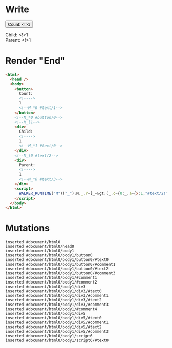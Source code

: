# Write
  <button>Count: <!>1<!--M_*0 #text/1--></button><!--M_*0 #button/0--><!--M_[1--><div>Child: <!>1<!--M_*1 #text/0--></div><!--M_]0 #text/2--><div>Parent: <!>1<!--M_*0 #text/3--></div><script>WALKER_RUNTIME("M")("_");M._.r=[_=>(_.c={0:_.a={x:1,"#text/2!":_.b={},"#text/2(":_._["packages/translator-tags/src/__tests__/fixtures/dynamic-tag-args-tag-var/components/custom-tag.marko"]},1:_.b},_.b["/"]=_._["packages/translator-tags/src/__tests__/fixtures/dynamic-tag-args-tag-var/template.marko_0_y/var"](_.a),_.c),0,"packages/translator-tags/src/__tests__/fixtures/dynamic-tag-args-tag-var/template.marko_0_x",0];M._.w()</script>


# Render "End"
```html
<html>
  <head />
  <body>
    <button>
      Count: 
      <!---->
      1
      <!--M_*0 #text/1-->
    </button>
    <!--M_*0 #button/0-->
    <!--M_[1-->
    <div>
      Child: 
      <!---->
      1
      <!--M_*1 #text/0-->
    </div>
    <!--M_]0 #text/2-->
    <div>
      Parent: 
      <!---->
      1
      <!--M_*0 #text/3-->
    </div>
    <script>
      WALKER_RUNTIME("M")("_");M._.r=[_=&gt;(_.c={0:_.a={x:1,"#text/2!":_.b={},"#text/2(":_._["packages/translator-tags/src/__tests__/fixtures/dynamic-tag-args-tag-var/components/custom-tag.marko"]},1:_.b},_.b["/"]=_._["packages/translator-tags/src/__tests__/fixtures/dynamic-tag-args-tag-var/template.marko_0_y/var"](_.a),_.c),0,"packages/translator-tags/src/__tests__/fixtures/dynamic-tag-args-tag-var/template.marko_0_x",0];M._.w()
    </script>
  </body>
</html>
```

# Mutations
```
inserted #document/html0
inserted #document/html0/head0
inserted #document/html0/body1
inserted #document/html0/body1/button0
inserted #document/html0/body1/button0/#text0
inserted #document/html0/body1/button0/#comment1
inserted #document/html0/body1/button0/#text2
inserted #document/html0/body1/button0/#comment3
inserted #document/html0/body1/#comment1
inserted #document/html0/body1/#comment2
inserted #document/html0/body1/div3
inserted #document/html0/body1/div3/#text0
inserted #document/html0/body1/div3/#comment1
inserted #document/html0/body1/div3/#text2
inserted #document/html0/body1/div3/#comment3
inserted #document/html0/body1/#comment4
inserted #document/html0/body1/div5
inserted #document/html0/body1/div5/#text0
inserted #document/html0/body1/div5/#comment1
inserted #document/html0/body1/div5/#text2
inserted #document/html0/body1/div5/#comment3
inserted #document/html0/body1/script6
inserted #document/html0/body1/script6/#text0
```